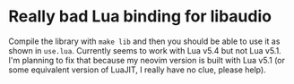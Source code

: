 # Really bad Lua binding for libaudio

Compile the library with `make lib` and then you should be able to use it as
shown in `use.lua`. Currently seems to work with Lua v5.4 but not Lua v5.1. I'm
planning to fix that because my neovim version is built with Lua v5.1 (or some
equivalent version of LuaJIT, I really have no clue, please help).
